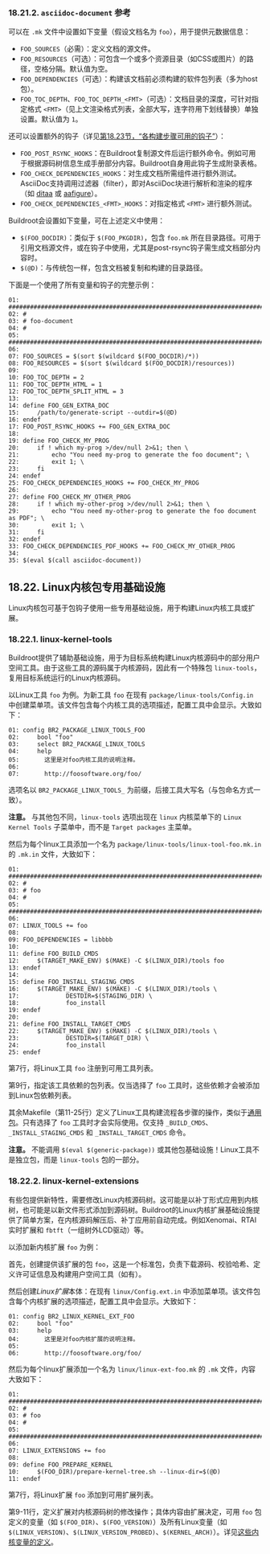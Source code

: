 ### 18.21.2. `asciidoc-document` 参考

可以在 `.mk` 文件中设置如下变量（假设文档名为 `foo`），用于提供元数据信息：

- `FOO_SOURCES`（必需）：定义文档的源文件。
- `FOO_RESOURCES`（可选）：可包含一个或多个资源目录（如CSS或图片）的路径，空格分隔。默认值为空。
- `FOO_DEPENDENCIES`（可选）：构建该文档前必须构建的软件包列表（多为host包）。
- `FOO_TOC_DEPTH`、`FOO_TOC_DEPTH_<FMT>`（可选）：文档目录的深度，可针对指定格式 `<FMT>`（见上文渲染格式列表，全部大写，连字符用下划线替换）单独设置。默认值为 `1`。

还可以设置额外的钩子（详见[第18.23节，“各构建步骤可用的钩子”](https://buildroot.org/downloads/manual/manual.html#hooks)）：

- `FOO_POST_RSYNC_HOOKS`：在Buildroot复制源文件后运行额外命令。例如可用于根据源码树信息生成手册部分内容。Buildroot自身用此钩子生成附录表格。
- `FOO_CHECK_DEPENDENCIES_HOOKS`：对生成文档所需组件进行额外测试。AsciiDoc支持调用过滤器（filter），即对AsciiDoc块进行解析和渲染的程序（如 [ditaa](http://ditaa.sourceforge.net/) 或 [aafigure](https://pythonhosted.org/aafigure/)）。
- `FOO_CHECK_DEPENDENCIES_<FMT>_HOOKS`：对指定格式 `<FMT>` 进行额外测试。

Buildroot会设置如下变量，可在上述定义中使用：

- `$(FOO_DOCDIR)`：类似于 `$(FOO_PKGDIR)`，包含 `foo.mk` 所在目录路径。可用于引用文档源文件，或在钩子中使用，尤其是post-rsync钩子需生成文档部分内容时。
- `$(@D)`：与传统包一样，包含文档被复制和构建的目录路径。

下面是一个使用了所有变量和钩子的完整示例：

```
01: ################################################################################
02: #
03: # foo-document
04: #
05: ################################################################################
06:
07: FOO_SOURCES = $(sort $(wildcard $(FOO_DOCDIR)/*))
08: FOO_RESOURCES = $(sort $(wildcard $(FOO_DOCDIR)/resources))
09:
10: FOO_TOC_DEPTH = 2
11: FOO_TOC_DEPTH_HTML = 1
12: FOO_TOC_DEPTH_SPLIT_HTML = 3
13:
14: define FOO_GEN_EXTRA_DOC
15:     /path/to/generate-script --outdir=$(@D)
16: endef
17: FOO_POST_RSYNC_HOOKS += FOO_GEN_EXTRA_DOC
18:
19: define FOO_CHECK_MY_PROG
20:     if ! which my-prog >/dev/null 2>&1; then \
21:         echo "You need my-prog to generate the foo document"; \
22:         exit 1; \
23:     fi
24: endef
25: FOO_CHECK_DEPENDENCIES_HOOKS += FOO_CHECK_MY_PROG
26:
27: define FOO_CHECK_MY_OTHER_PROG
28:     if ! which my-other-prog >/dev/null 2>&1; then \
29:         echo "You need my-other-prog to generate the foo document as PDF"; \
30:         exit 1; \
31:     fi
32: endef
33: FOO_CHECK_DEPENDENCIES_PDF_HOOKS += FOO_CHECK_MY_OTHER_PROG
34:
35: $(eval $(call asciidoc-document))
```

## 18.22. Linux内核包专用基础设施

Linux内核包可基于包钩子使用一些专用基础设施，用于构建Linux内核工具或扩展。

### 18.22.1. linux-kernel-tools

Buildroot提供了辅助基础设施，用于为目标系统构建Linux内核源码中的部分用户空间工具。由于这些工具的源码属于内核源码，因此有一个特殊包 `linux-tools`，复用目标系统运行的Linux内核源码。

以Linux工具 `foo` 为例。为新工具 `foo` 在现有 `package/linux-tools/Config.in` 中创建菜单项。该文件包含每个内核工具的选项描述，配置工具中会显示。大致如下：

```
01: config BR2_PACKAGE_LINUX_TOOLS_FOO
02:     bool "foo"
03:     select BR2_PACKAGE_LINUX_TOOLS
04:     help
05:       这里是对foo内核工具的说明注释。
06:
07:       http://foosoftware.org/foo/
```

选项名以 `BR2_PACKAGE_LINUX_TOOLS_` 为前缀，后接工具大写名（与包命名方式一致）。

**注意。** 与其他包不同，`linux-tools` 选项出现在 `linux` 内核菜单下的 `Linux Kernel Tools` 子菜单中，而不是 `Target packages` 主菜单。

然后为每个linux工具添加一个名为 `package/linux-tools/linux-tool-foo.mk.in` 的 `.mk.in` 文件，大致如下：

```
01: ################################################################################
02: #
03: # foo
04: #
05: ################################################################################
06:
07: LINUX_TOOLS += foo
08:
09: FOO_DEPENDENCIES = libbbb
10:
11: define FOO_BUILD_CMDS
12:     $(TARGET_MAKE_ENV) $(MAKE) -C $(LINUX_DIR)/tools foo
13: endef
14:
15: define FOO_INSTALL_STAGING_CMDS
16:     $(TARGET_MAKE_ENV) $(MAKE) -C $(LINUX_DIR)/tools \
17:             DESTDIR=$(STAGING_DIR) \
18:             foo_install
19: endef
20:
21: define FOO_INSTALL_TARGET_CMDS
22:     $(TARGET_MAKE_ENV) $(MAKE) -C $(LINUX_DIR)/tools \
23:             DESTDIR=$(TARGET_DIR) \
24:             foo_install
25: endef
```

第7行，将Linux工具 `foo` 注册到可用工具列表。

第9行，指定该工具依赖的包列表。仅当选择了 `foo` 工具时，这些依赖才会被添加到Linux包依赖列表。

其余Makefile（第11-25行）定义了Linux工具构建流程各步骤的操作，类似于[通用包](https://buildroot.org/downloads/manual/manual.html#generic-package-tutorial)。只有选择了 `foo` 工具时才会实际使用。仅支持 `_BUILD_CMDS`、`_INSTALL_STAGING_CMDS` 和 `_INSTALL_TARGET_CMDS` 命令。

**注意。** 不能调用 `$(eval $(generic-package))` 或其他包基础设施！Linux工具不是独立包，而是 `linux-tools` 包的一部分。

### 18.22.2. linux-kernel-extensions

有些包提供新特性，需要修改Linux内核源码树。这可能是以补丁形式应用到内核树，也可能是以新文件形式添加到源码树。Buildroot的Linux内核扩展基础设施提供了简单方案，在内核源码解压后、补丁应用前自动完成。例如Xenomai、RTAI实时扩展和 `fbtft`（一组树外LCD驱动）等。

以添加新内核扩展 `foo` 为例：

首先，创建提供该扩展的包 `foo`，这是一个标准包，负责下载源码、校验哈希、定义许可证信息及构建用户空间工具（如有）。

然后创建*Linux扩展*本体：在现有 `linux/Config.ext.in` 中添加菜单项。该文件包含每个内核扩展的选项描述，配置工具中会显示。大致如下：

```
01: config BR2_LINUX_KERNEL_EXT_FOO
02:     bool "foo"
03:     help
04:       这里是对foo内核扩展的说明注释。
05:
06:       http://foosoftware.org/foo/
```

然后为每个linux扩展添加一个名为 `linux/linux-ext-foo.mk` 的 `.mk` 文件，内容大致如下：

```
01: ################################################################################
02: #
03: # foo
04: #
05: ################################################################################
06:
07: LINUX_EXTENSIONS += foo
08:
09: define FOO_PREPARE_KERNEL
10:     $(FOO_DIR)/prepare-kernel-tree.sh --linux-dir=$(@D)
11: endef
```

第7行，将Linux扩展 `foo` 添加到可用扩展列表。

第9-11行，定义扩展对内核源码树的修改操作；具体内容由扩展决定，可用 `foo` 包定义的变量（如 `$(FOO_DIR)`、`$(FOO_VERSION)`）及所有Linux变量（如 `$(LINUX_VERSION)`、`$(LINUX_VERSION_PROBED)`、`$(KERNEL_ARCH)`）。详见[这些内核变量的定义](https://buildroot.org/downloads/manual/manual.html#kernel-variables)。

